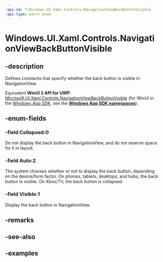 ```yaml
---
-api-id: T:Windows.UI.Xaml.Controls.NavigationViewBackButtonVisible
-api-type: winrt enum
---
```


<!-- Enumeration syntax.
public enum NavigationViewBackButtonVisible : int
-->

# Windows.UI.Xaml.Controls.NavigationViewBackButtonVisible

## -description

Defines constants that specify whether the back button is visible in NavigationView.

Equivalent **WinUI 2 API for UWP**: [Microsoft.UI.Xaml.Controls.NavigationViewBackButtonVisible](/windows/winui/api/microsoft.ui.xaml.controls.navigationviewbackbuttonvisible) (for WinUI in the [Windows App SDK](/windows/apps/windows-app-sdk/), see the **[Windows App SDK namespaces](/windows/windows-app-sdk/api/winrt/)**).

## -enum-fields

### -field Collapsed:0

Do not display the back button in NavigationView, and do not reserve space for it in layout.

### -field Auto:2

The system chooses whether or not to display the back button, depending on the device/form factor. On phones, tablets, desktops, and hubs, the back button is visible. On Xbox/TV, the back button is collapsed. 

### -field Visible:1

Display the back button in NavigationView.

## -remarks

## -see-also

## -examples

